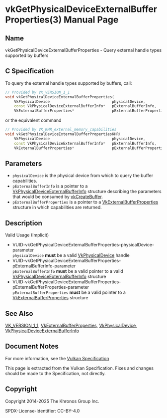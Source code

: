 # vkGetPhysicalDeviceExternalBufferProperties(3) Manual Page

## Name

vkGetPhysicalDeviceExternalBufferProperties - Query external handle types supported by buffers



## [](#_c_specification)C Specification

To query the external handle types supported by buffers, call:

```c++
// Provided by VK_VERSION_1_1
void vkGetPhysicalDeviceExternalBufferProperties(
    VkPhysicalDevice                            physicalDevice,
    const VkPhysicalDeviceExternalBufferInfo*   pExternalBufferInfo,
    VkExternalBufferProperties*                 pExternalBufferProperties);
```

or the equivalent command

```c++
// Provided by VK_KHR_external_memory_capabilities
void vkGetPhysicalDeviceExternalBufferPropertiesKHR(
    VkPhysicalDevice                            physicalDevice,
    const VkPhysicalDeviceExternalBufferInfo*   pExternalBufferInfo,
    VkExternalBufferProperties*                 pExternalBufferProperties);
```

## [](#_parameters)Parameters

- `physicalDevice` is the physical device from which to query the buffer capabilities.
- `pExternalBufferInfo` is a pointer to a [VkPhysicalDeviceExternalBufferInfo](https://registry.khronos.org/vulkan/specs/latest/man/html/VkPhysicalDeviceExternalBufferInfo.html) structure describing the parameters that would be consumed by [vkCreateBuffer](https://registry.khronos.org/vulkan/specs/latest/man/html/vkCreateBuffer.html).
- `pExternalBufferProperties` is a pointer to a [VkExternalBufferProperties](https://registry.khronos.org/vulkan/specs/latest/man/html/VkExternalBufferProperties.html) structure in which capabilities are returned.

## [](#_description)Description

Valid Usage (Implicit)

- [](#VUID-vkGetPhysicalDeviceExternalBufferProperties-physicalDevice-parameter)VUID-vkGetPhysicalDeviceExternalBufferProperties-physicalDevice-parameter  
  `physicalDevice` **must** be a valid [VkPhysicalDevice](https://registry.khronos.org/vulkan/specs/latest/man/html/VkPhysicalDevice.html) handle
- [](#VUID-vkGetPhysicalDeviceExternalBufferProperties-pExternalBufferInfo-parameter)VUID-vkGetPhysicalDeviceExternalBufferProperties-pExternalBufferInfo-parameter  
  `pExternalBufferInfo` **must** be a valid pointer to a valid [VkPhysicalDeviceExternalBufferInfo](https://registry.khronos.org/vulkan/specs/latest/man/html/VkPhysicalDeviceExternalBufferInfo.html) structure
- [](#VUID-vkGetPhysicalDeviceExternalBufferProperties-pExternalBufferProperties-parameter)VUID-vkGetPhysicalDeviceExternalBufferProperties-pExternalBufferProperties-parameter  
  `pExternalBufferProperties` **must** be a valid pointer to a [VkExternalBufferProperties](https://registry.khronos.org/vulkan/specs/latest/man/html/VkExternalBufferProperties.html) structure

## [](#_see_also)See Also

[VK\_VERSION\_1\_1](https://registry.khronos.org/vulkan/specs/latest/man/html/VK_VERSION_1_1.html), [VkExternalBufferProperties](https://registry.khronos.org/vulkan/specs/latest/man/html/VkExternalBufferProperties.html), [VkPhysicalDevice](https://registry.khronos.org/vulkan/specs/latest/man/html/VkPhysicalDevice.html), [VkPhysicalDeviceExternalBufferInfo](https://registry.khronos.org/vulkan/specs/latest/man/html/VkPhysicalDeviceExternalBufferInfo.html)

## [](#_document_notes)Document Notes

For more information, see the [Vulkan Specification](https://registry.khronos.org/vulkan/specs/latest/html/vkspec.html#vkGetPhysicalDeviceExternalBufferProperties)

This page is extracted from the Vulkan Specification. Fixes and changes should be made to the Specification, not directly.

## [](#_copyright)Copyright

Copyright 2014-2025 The Khronos Group Inc.

SPDX-License-Identifier: CC-BY-4.0